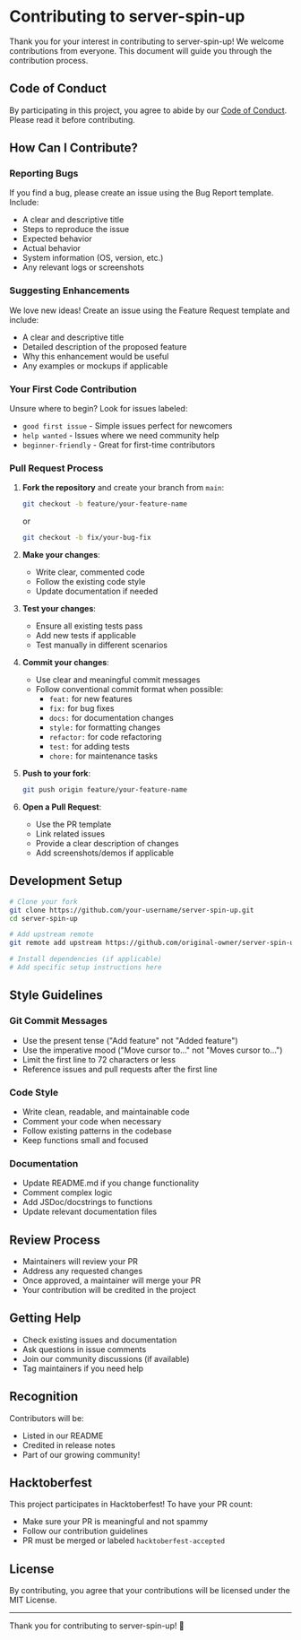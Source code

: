 # Contributing to server-spin-up

Thank you for your interest in contributing to server-spin-up! We welcome contributions from everyone. This document will guide you through the contribution process.

## Code of Conduct

By participating in this project, you agree to abide by our [Code of Conduct](CODE_OF_CONDUCT.md). Please read it before contributing.

## How Can I Contribute?

### Reporting Bugs

If you find a bug, please create an issue using the Bug Report template. Include:
- A clear and descriptive title
- Steps to reproduce the issue
- Expected behavior
- Actual behavior
- System information (OS, version, etc.)
- Any relevant logs or screenshots

### Suggesting Enhancements

We love new ideas! Create an issue using the Feature Request template and include:
- A clear and descriptive title
- Detailed description of the proposed feature
- Why this enhancement would be useful
- Any examples or mockups if applicable

### Your First Code Contribution

Unsure where to begin? Look for issues labeled:
- `good first issue` - Simple issues perfect for newcomers
- `help wanted` - Issues where we need community help
- `beginner-friendly` - Great for first-time contributors

### Pull Request Process

1. **Fork the repository** and create your branch from `main`:
   ```bash
   git checkout -b feature/your-feature-name
   ```
   or
   ```bash
   git checkout -b fix/your-bug-fix
   ```

2. **Make your changes**:
   - Write clear, commented code
   - Follow the existing code style
   - Update documentation if needed

3. **Test your changes**:
   - Ensure all existing tests pass
   - Add new tests if applicable
   - Test manually in different scenarios

4. **Commit your changes**:
   - Use clear and meaningful commit messages
   - Follow conventional commit format when possible:
     - `feat:` for new features
     - `fix:` for bug fixes
     - `docs:` for documentation changes
     - `style:` for formatting changes
     - `refactor:` for code refactoring
     - `test:` for adding tests
     - `chore:` for maintenance tasks

5. **Push to your fork**:
   ```bash
   git push origin feature/your-feature-name
   ```

6. **Open a Pull Request**:
   - Use the PR template
   - Link related issues
   - Provide a clear description of changes
   - Add screenshots/demos if applicable

## Development Setup

```bash
# Clone your fork
git clone https://github.com/your-username/server-spin-up.git
cd server-spin-up

# Add upstream remote
git remote add upstream https://github.com/original-owner/server-spin-up.git

# Install dependencies (if applicable)
# Add specific setup instructions here
```

## Style Guidelines

### Git Commit Messages

- Use the present tense ("Add feature" not "Added feature")
- Use the imperative mood ("Move cursor to..." not "Moves cursor to...")
- Limit the first line to 72 characters or less
- Reference issues and pull requests after the first line

### Code Style

- Write clean, readable, and maintainable code
- Comment your code when necessary
- Follow existing patterns in the codebase
- Keep functions small and focused

### Documentation

- Update README.md if you change functionality
- Comment complex logic
- Add JSDoc/docstrings to functions
- Update relevant documentation files

## Review Process

- Maintainers will review your PR
- Address any requested changes
- Once approved, a maintainer will merge your PR
- Your contribution will be credited in the project

## Getting Help

- Check existing issues and documentation
- Ask questions in issue comments
- Join our community discussions (if available)
- Tag maintainers if you need help

## Recognition

Contributors will be:
- Listed in our README
- Credited in release notes
- Part of our growing community!

## Hacktoberfest

This project participates in Hacktoberfest! To have your PR count:
- Make sure your PR is meaningful and not spammy
- Follow our contribution guidelines
- PR must be merged or labeled `hacktoberfest-accepted`

## License

By contributing, you agree that your contributions will be licensed under the MIT License.

---

Thank you for contributing to server-spin-up! 🎉

